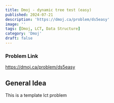 ```yaml
---
title: Dmoj - dynamic tree test (easy)
published: 2024-07-21
description: 'https://dmoj.ca/problem/ds5easy'
image: ''
tags: [Dmoj, LCT, Data Structure]
category: 'Dmoj'
draft: false 
---
```


### Problem Link
https://dmoj.ca/problem/ds5easy

## General Idea
This is a template lct problem